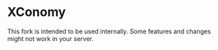 # XConomy
This fork is intended to be used internally. Some features and changes might not work in your server.
